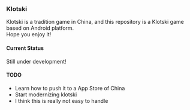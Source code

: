 ### Klotski
Klotski is a tradition game in China, and this repository is a Klotski game based on Android platform.  
Hope you enjoy it!

#### Current Status
Still under development!

#### TODO
- Learn how to push it to a App Store of China
- Start modernizing klotski 
- I think this is really not easy to handle